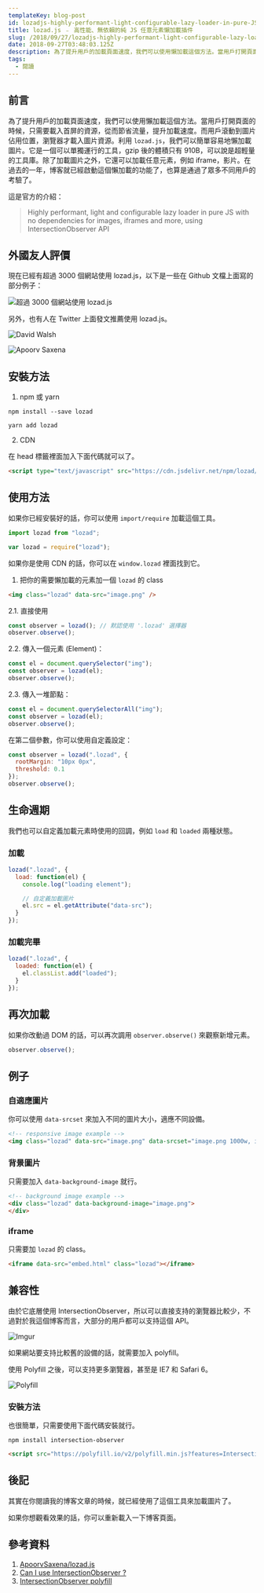 ```yaml
---
templateKey: blog-post
id: lozadjs-highly-performant-light-configurable-lazy-loader-in-pure-JS-no-dependencies
title: lozad.js ﹣ 高性能、無依賴的純 JS 任意元素懶加載插件
slug: /2018/09/27/lozadjs-highly-performant-light-configurable-lazy-loader-in-pure-JS-no-dependencies/
date: 2018-09-27T03:48:03.125Z
description: 為了提升用戶的加載頁面速度，我們可以使用懶加載這個方法。當用戶打開頁面的時候，只需要載入首屏的資源，從而節省流量，提升加載速度。而用戶滾動到圖片佔用位置，瀏覽器才載入圖片資源。利用 `lozad.js`，我們可以簡單容易地懶加載圖片。它是一個可以單獨運行的工具，gzip 後的體積只有 910B，可以說是超輕量的工具庫。除了加載圖片之外，它還可以加載任意元素，例如 iframe，影片。在過去的一年，博客就已經啟動這個懶加載的功能了，也算是通過了眾多不同用戶的考驗了。
tags:
  - 閱讀
---
```


## 前言

為了提升用戶的加載頁面速度，我們可以使用懶加載這個方法。當用戶打開頁面的時候，只需要載入首屏的資源，從而節省流量，提升加載速度。而用戶滾動到圖片佔用位置，瀏覽器才載入圖片資源。利用 `lozad.js`，我們可以簡單容易地懶加載圖片。它是一個可以單獨運行的工具，gzip 後的體積只有 910B，可以說是超輕量的工具庫。除了加載圖片之外，它還可以加載任意元素，例如 iframe，影片。在過去的一年，博客就已經啟動這個懶加載的功能了，也算是通過了眾多不同用戶的考驗了。

這是官方的介紹：

> Highly performant, light and configurable lazy loader in pure JS with no dependencies for images, iframes and more, using IntersectionObserver API

## 外國友人評價

現在已經有超過 3000 個網站使用 lozad.js，以下是一些在 Github 文檔上面寫的部分例子：

![超過 3000 個網站使用 lozad.js](https://i.imgur.com/1U1ltrd.jpg)

另外，也有人在 Twitter 上面發文推薦使用 lozad.js。

![David Walsh](https://i.imgur.com/HNAJ7Gc.jpg)

![Apoorv Saxena](https://i.imgur.com/BcU4aZR.jpg)

## 安裝方法

1. npm 或 yarn

```shell
npm install --save lozad

yarn add lozad
```

2. CDN

在 head 標籤裡面加入下面代碼就可以了。

```html
<script type="text/javascript" src="https://cdn.jsdelivr.net/npm/lozad/dist/lozad.min.js"></script>
```

## 使用方法

如果你已經安裝好的話，你可以使用 `import/require` 加載這個工具。

```js
import lozad from "lozad";

var lozad = require("lozad");
```

如果你是使用 CDN 的話，你可以在 `window.lozad` 裡面找到它。

1. 把你的需要懶加載的元素加一個 `lozad` 的 class

```html
<img class="lozad" data-src="image.png" />
```

2.1. 直接使用

```js
const observer = lozad(); // 默認使用 '.lozad' 選擇器
observer.observe();
```

2.2. 傳入一個元素 (Element)：

```js
const el = document.querySelector("img");
const observer = lozad(el);
observer.observe();
```

2.3. 傳入一堆節點：

```js
const el = document.querySelectorAll("img");
const observer = lozad(el);
observer.observe();
```

在第二個參數，你可以使用自定義設定：

```js
const observer = lozad(".lozad", {
  rootMargin: "10px 0px",
  threshold: 0.1
});
observer.observe();
```

## 生命週期

我們也可以自定義加載元素時使用的回調，例如 `load` 和 `loaded` 兩種狀態。

### 加載

```js
lozad(".lozad", {
  load: function(el) {
    console.log("loading element");

    // 自定義加載圖片
    el.src = el.getAttribute("data-src");
  }
});
```

### 加載完畢

```js
lozad(".lozad", {
  loaded: function(el) {
    el.classList.add("loaded");
  }
});
```

## 再次加載

如果你改動過 DOM 的話，可以再次調用 `observer.observe()` 來觀察新增元素。

```js
observer.observe();
```

## 例子

### 自適應圖片

你可以使用 `data-srcset` 來加入不同的圖片大小，適應不同設備。

```html
<!-- responsive image example -->
<img class="lozad" data-src="image.png" data-srcset="image.png 1000w, image-2x.png 2000w" />
```

### 背景圖片

只需要加入 `data-background-image` 就行。

```html
<!-- background image example -->
<div class="lozad" data-background-image="image.png">
</div>
```

### iframe

只需要加 `lozad` 的 class。

```html
<iframe data-src="embed.html" class="lozad"></iframe>
```

## 兼容性

由於它底層使用 IntersectionObserver，所以可以直接支持的瀏覽器比較少，不過對於我這個博客而言，大部分的用戶都可以支持這個 API。

![Imgur](https://i.imgur.com/TPZgcgN.jpg)

如果網站要支持比較舊的設備的話，就需要加入 polyfill。

使用 Polyfill 之後，可以支持更多瀏覽器，甚至是 IE7 和 Safari 6。

![Polyfill](https://i.imgur.com/VOssCA8.jpg)

### 安裝方法

也很簡單，只需要使用下面代碼安裝就行。

```shell
npm install intersection-observer
```

```html
<script src="https://polyfill.io/v2/polyfill.min.js?features=IntersectionObserver"></script>
```

## 後記

其實在你閱讀我的博客文章的時候，就已經使用了這個工具來加載圖片了。

如果你想觀看效果的話，你可以重新載入一下博客頁面。

## 參考資料

1. [ApoorvSaxena/lozad.js](https://github.com/ApoorvSaxena/lozad.js)
1. [Can I use IntersectionObserver ?](https://caniuse.com/#feat=intersectionobserver)
1. [IntersectionObserver polyfill](https://www.npmjs.com/package/intersection-observer)
